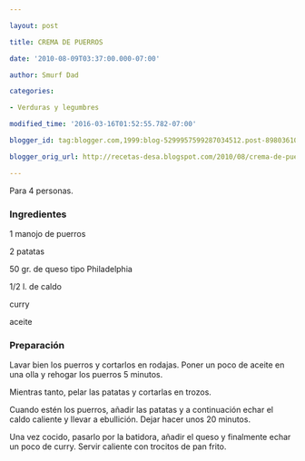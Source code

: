 ```yaml
---

layout: post

title: CREMA DE PUERROS

date: '2010-08-09T03:37:00.000-07:00'

author: Smurf Dad

categories:

- Verduras y legumbres

modified_time: '2016-03-16T01:52:55.782-07:00'

blogger_id: tag:blogger.com,1999:blog-5299957599287034512.post-898036105257818841

blogger_orig_url: http://recetas-desa.blogspot.com/2010/08/crema-de-puerros.html

---
```


Para 4 personas.

<h3>Ingredientes</h3>

1 manojo de puerros

2 patatas

50 gr. de queso tipo Philadelphia

1/2 l. de caldo

curry

aceite

<h3>Preparación</h3>

Lavar bien los puerros y cortarlos en rodajas. Poner un poco de aceite en una olla y rehogar los puerros 5 minutos.

Mientras tanto, pelar las patatas y cortarlas en trozos.

Cuando estén los puerros, añadir las patatas y a continuación echar el caldo caliente y llevar a ebullición. Dejar hacer unos 20 minutos.

Una vez cocido, pasarlo por la batidora, añadir el queso y finalmente echar un poco de curry. Servir caliente con trocitos de pan frito.